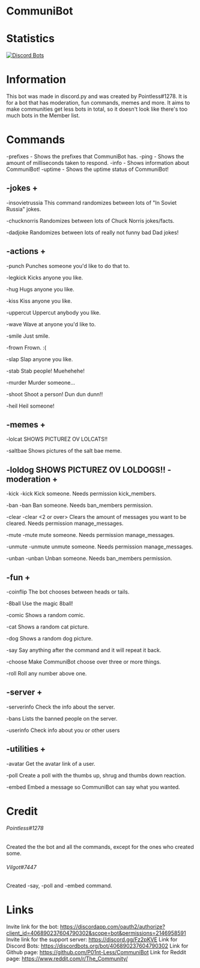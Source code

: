 # CommuniBot
Statistics
======
[![Discord Bots](https://discordbots.org/api/widget/406890237604790302.svg)](https://discordbots.org/bot/406890237604790302)

Information
=====
This bot was made in discord.py and was created by  Pointless#1278. It is for a bot that has moderation, fun commands, memes and more. It aims to make communities get less bots in total, so it doesn't look like there's too much bots in the Member list.

Commands
=====
-prefixes - Shows the prefixes that CommuniBot has.
-ping - Shows the amount of milliseconds taken to respond.
-info - Shows information about CommuniBot!
-uptime - Shows the uptime status of CommuniBot!

-jokes +
-----
-insovietrussia
This command randomizes between lots of "In Soviet Russia" jokes.

-chucknorris
Randomizes between lots of Chuck Norris jokes/facts.

-dadjoke
Randomizes between lots of really not funny bad Dad jokes!

-actions +
-----
-punch
Punches someone you'd like to do that to.

-legkick
Kicks anyone you like.

-hug
Hugs anyone you like.

-kiss
Kiss anyone you like.

-uppercut
Uppercut anybody you like.

-wave
Wave at anyone you'd like to.

-smile
Just smile.

-frown
Frown. :(

-slap
Slap anyone you like.

-stab
Stab people! Muehehehe!

-murder
Murder someone...

-shoot
Shoot a person! Dun dun dunn!!

-heil
Heil someone!

-memes +
-----

-lolcat
SHOWS PICTUREZ OV LOLCATS!!

-saltbae
Shows pictures of the salt bae meme.

-loldog
SHOWS PICTUREZ OV LOLDOGS!!
-moderation +
-----

-kick
-kick <username mentioned>
Kick someone.
Needs permission kick_members.

-ban
-ban <mentioned username>
Ban someone.
Needs ban_members permission.

-clear
-clear <2 or over>
Clears the amount of messages you want to be cleared.
Needs permission manage_messages.

-mute
-mute <username mentioned>
mute someone.
Needs permission manage_messages.

-unmute
-unmute <username mentioned>
unmute someone.
Needs permission manage_messages.

-unban
-unban <mentioned username>
Unban someone.
Needs ban_members permission.

-fun +
-----
-coinflip
The bot chooses between heads or tails.

-8ball
Use the magic 8ball!

-comic
Shows a random comic.

-cat
Shows a random cat picture.

-dog
Shows a random dog picture.

-say
Say anything after the command and it will repeat it back.

-choose
Make CommuniBot choose over three or more things.

-roll
Roll any number above one.

-server +
-----
-serverinfo
Check the info about the server.

-bans
Lists the banned people on the server.

-userinfo
Check info about you or other users

-utilities +
-----
-avatar
Get the avatar link of a user.

-poll
Create a poll with the thumbs up, shrug and thumbs down reaction.

-embed
Embed a message so CommuniBot can say what you wanted.

Credit
=====
###### Pointless#1278
Created the the bot and all the commands, except for the ones who created some.

###### Vilgot#7447
Created -say, -poll and -embed command.

Links
=====

Invite link for the bot: <https://discordapp.com/oauth2/authorize?client_id=406890237604790302&scope=bot&permissions=2146958591>
Invite link for the support server: <https://discord.gg/Fz2pKVE>
Link for Discord Bots: <https://discordbots.org/bot/406890237604790302>
Link for Github page: <https://github.com/P01nt-Less/CommuniBot>
Link for Reddit page: <https://www.reddit.com/r/The_Community/>
